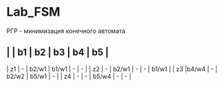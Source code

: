 # Lab_FSM
РГР - минимизация конечного автомата

|    |  b1  |   b2   |  b3   |   b4   |   b5   |
------------------------------------------------
| z1 |   -  | b2/w1  | b1/w1 |   -    |   -    |
| z2 |   -  | b2/w1  |   -   |   -    |  b1/w1 |
| z3 |b4/w4 |   -    | b2/w2 |  b5/w1 |   -    |
| z4 |   -  |   -    | b5/w4 |    -   |   -    |